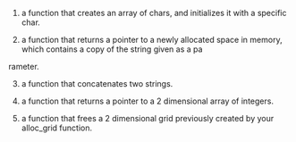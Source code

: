 1. a function that creates an array of chars, and initializes it with a specific char.                                      

2. a function that returns a pointer to a newly allocated space in memory, which contains a copy of the string given as a pa

rameter.                                                                                                                    

3.  a function that concatenates two strings.                                                                               

4. a function that returns a pointer to a 2 dimensional array of integers.                                                  

4. a function that frees a 2 dimensional grid previously created by your alloc_grid function.                               

